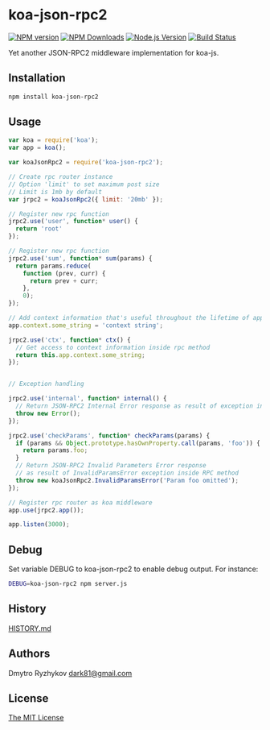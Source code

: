 # koa-json-rpc2
[![NPM version](http://img.shields.io/npm/v/koa-json-rpc2.svg?style=flat)](https://npmjs.org/package/koa-json-rpc2)
[![NPM Downloads](https://img.shields.io/npm/dm/koa-json-rpc2.svg?style=flat)](https://npmjs.org/package/koa-json-rpc2)
[![Node.js Version](https://img.shields.io/node/v/koa-json-rpc2.svg?style=flat)](http://nodejs.org/download/)
[![Build Status](https://travis-ci.org/dark81/koa-json-rpc2.svg?branch=master)](https://travis-ci.org/dark81/koa-json-rpc2)

Yet another JSON-RPC2 middleware implementation for koa-js.

## Installation
```bash
npm install koa-json-rpc2
```

## Usage
```js
var koa = require('koa');
var app = koa();

var koaJsonRpc2 = require('koa-json-rpc2');

// Create rpc router instance
// Option 'limit' to set maximum post size
// Limit is 1mb by default
var jrpc2 = koaJsonRpc2({ limit: '20mb' });

// Register new rpc function
jrpc2.use('user', function* user() {
  return 'root'
});

// Register new rpc function
jrpc2.use('sum', function* sum(params) {
  return params.reduce(
    function (prev, curr) {
      return prev + curr;
    },
    0);
});

// Add context information that's useful throughout the lifetime of application 
app.context.some_string = 'context string';

jrpc2.use('ctx', function* ctx() {
  // Get access to context information inside rpc method
  return this.app.context.some_string;
});


// Exception handling

jrpc2.use('internal', function* internal() {
  // Return JSON-RPC2 Internal Error response as result of exception inside RPC method
  throw new Error();
});

jrpc2.use('checkParams', function* checkParams(params) {
  if (params && Object.prototype.hasOwnProperty.call(params, 'foo')) {
    return params.foo;
  }
  // Return JSON-RPC2 Invalid Parameters Error response 
  // as result of InvalidParamsError exception inside RPC method
  throw new koaJsonRpc2.InvalidParamsError('Param foo omitted');
});

// Register rpc router as koa middleware
app.use(jrpc2.app());

app.listen(3000);

```

## Debug
Set variable DEBUG to koa-json-rpc2 to enable debug output.
For instance:
```bash
DEBUG=koa-json-rpc2 npm server.js
```

## History
[HISTORY.md](HISTORY.md)

## Authors
Dmytro Ryzhykov <dark81@gmail.com>

## License
[The MIT License](LICENSE)

